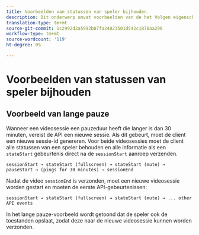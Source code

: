 ```yaml
---
title: Voorbeelden van statussen van speler bijhouden
description: Dit onderwerp omvat voorbeelden van de het Volgen eigenschap van de Staat van de Speler.
translation-type: tm+mt
source-git-commit: 1c2992d2a5992b07fa24823501d542c1878aa296
workflow-type: tm+mt
source-wordcount: '119'
ht-degree: 0%

---
```



# Voorbeelden van statussen van speler bijhouden


## Voorbeeld van lange pauze

Wanneer een videosessie een pauzeduur heeft die langer is dan 30 minuten, vereist de API een nieuwe sessie. Als dit gebeurt, moet de client een nieuwe sessie-id genereren. Voor beide videosessies moet de client alle statussen van een speler behouden en alle informatie als een `stateStart` gebeurtenis direct na de `sessionStart` aanroep verzenden.

`sessionStart → stateStart (fullscreen) → stateStart (mute) → pauseStart → (pings for 30 minutes) → sessionEnd
`

Nadat de video `sessionEnd` is verzonden, moet een nieuwe videosessie worden gestart en moeten de eerste API-gebeurtenissen:

`sessionStart → stateStart (fullscreen) → stateStart (mute) → ... other API events`

In het lange pauze-voorbeeld wordt getoond dat de speler ook de toestanden opslaat, zodat deze naar de nieuwe videosessie kunnen worden verzonden.
